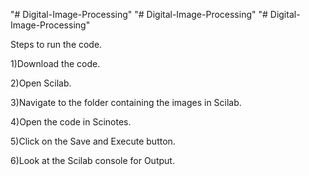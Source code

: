 "# Digital-Image-Processing" 
"# Digital-Image-Processing" 
"# Digital-Image-Processing" 

Steps to run the code.

1)Download the code.

2)Open Scilab.

3)Navigate to the folder containing the images in Scilab.

4)Open the code in Scinotes.

5)Click on the Save and Execute button.

6)Look at the Scilab console for Output.

